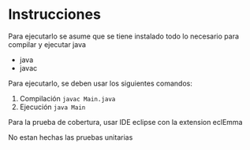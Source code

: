 # Instrucciones
Para ejecutarlo se asume que se tiene instalado todo lo necesario para compilar y ejecutar java
 - java
 - javac
  
Para ejecutarlo, se deben usar los siguientes comandos:
1. Compilación `javac Main.java`
2. Ejecución `java Main`

Para la prueba de cobertura, usar IDE eclipse con la extension eclEmma 

No estan hechas las pruebas unitarias
